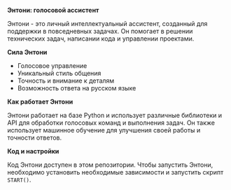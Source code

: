 **Энтони: голосовой ассистент**

Энтони - это личный интеллектуальный ассистент, созданный для поддержки в повседневных задачах. Он помогает в решении технических задач, написании кода и управлении проектами.

**Сила Энтони**

* Голосовое управление
* Уникальный стиль общения
* Точность и внимание к деталям
* Возможность ответа на русском языке

**Как работает Энтони**

Энтони работает на базе Python и использует различные библиотеки и API для обработки голосовых команд и выполнения задач. Он также использует машинное обучение для улучшения своей работы и точности ответов.

**Код и настройки**

Код Энтони доступен в этом репозитории. Чтобы запустить Энтони, необходимо установить необходимые зависимости и запустить скрипт `START()`.
